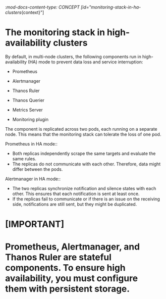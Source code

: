 :_mod-docs-content-type: CONCEPT
[id="monitoring-stack-in-ha-clusters_{context}"]
# The monitoring stack in high-availability clusters

By default, in multi-node clusters, the following components run in high-availability (HA) mode to prevent data loss and service interruption:

* Prometheus
* Alertmanager
* Thanos Ruler

* Thanos Querier
* Metrics Server
* Monitoring plugin


The component is replicated across two pods, each running on a separate node. This means that the monitoring stack can tolerate the loss of one pod.

Prometheus in HA mode::

* Both replicas independently scrape the same targets and evaluate the same rules.
* The replicas do not communicate with each other. Therefore, data might differ between the pods. 

Alertmanager in HA mode::

* The two replicas synchronize notification and silence states with each other. This ensures that each notification is sent at least once.
* If the replicas fail to communicate or if there is an issue on the receiving side, notifications are still sent, but they might be duplicated.

[IMPORTANT]
====
Prometheus, Alertmanager, and Thanos Ruler are stateful components. To ensure high availability, you must configure them with persistent storage.
====


